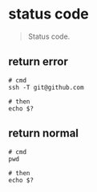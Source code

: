 # status code
> Status code.

## return error
```shell
# cmd
ssh -T git@github.com

# then
echo $?
```

## return normal
```shell
# cmd
pwd

# then
echo $?
```
